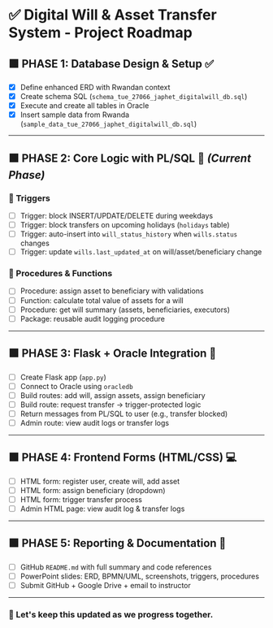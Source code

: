 
# ✅ Digital Will & Asset Transfer System - Project Roadmap

## 🟩 PHASE 1: Database Design & Setup ✅
- [x] Define enhanced ERD with Rwandan context
- [x] Create schema SQL (`schema_tue_27066_japhet_digitalwill_db.sql`)
- [x] Execute and create all tables in Oracle
- [x] Insert sample data from Rwanda (`sample_data_tue_27066_japhet_digitalwill_db.sql`)

---

## 🟩 PHASE 2: Core Logic with PL/SQL 🔄 *(Current Phase)*

### 🔁 Triggers
- [ ] Trigger: block INSERT/UPDATE/DELETE during weekdays
- [ ] Trigger: block transfers on upcoming holidays (`holidays` table)
- [ ] Trigger: auto-insert into `will_status_history` when `wills.status` changes
- [ ] Trigger: update `wills.last_updated_at` on will/asset/beneficiary change

### 🧠 Procedures & Functions
- [ ] Procedure: assign asset to beneficiary with validations
- [ ] Function: calculate total value of assets for a will
- [ ] Procedure: get will summary (assets, beneficiaries, executors)
- [ ] Package: reusable audit logging procedure

---

## 🟩 PHASE 3: Flask + Oracle Integration 🔧
- [ ] Create Flask app (`app.py`)
- [ ] Connect to Oracle using `oracledb`
- [ ] Build routes: add will, assign assets, assign beneficiary
- [ ] Build route: request transfer → trigger-protected logic
- [ ] Return messages from PL/SQL to user (e.g., transfer blocked)
- [ ] Admin route: view audit logs or transfer logs

---

## 🟩 PHASE 4: Frontend Forms (HTML/CSS) 💻
- [ ] HTML form: register user, create will, add asset
- [ ] HTML form: assign beneficiary (dropdown)
- [ ] HTML form: trigger transfer process
- [ ] Admin HTML page: view audit log & transfer logs

---

## 🟩 PHASE 5: Reporting & Documentation 📝
- [ ] GitHub `README.md` with full summary and code references
- [ ] PowerPoint slides: ERD, BPMN/UML, screenshots, triggers, procedures
- [ ] Submit GitHub + Google Drive + email to instructor

---

### 🔄 Let's keep this updated as we progress together.
